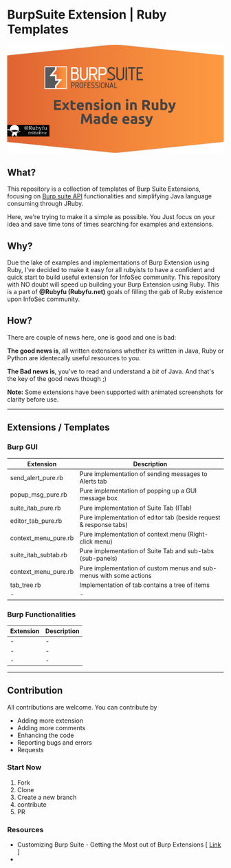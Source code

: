 # BurpSuite Extension | Ruby Templates

![](burp-ruby.png)

## What? 

This repository is a collection of templates of Burp Suite Extensions, focusing on [Burp suite API](https://portswigger.net/burp/extender/api/) functionalities and simplifying Java language consuming through JRuby.

Here, we're trying to make it a simple as possible. You Just focus on your idea and save time tons of times searching for examples and extensions.

## Why? 

Due the lake of examples and implementations of Burp Extension using Ruby, I've decided to make it easy for all rubyists to have a confident and quick start to build useful extension for InfoSec community. This repository with NO doubt will speed up building your Burp Extension using Ruby. This is a part of **@Rubyfu (Rubyfu.net)** goals of filling the gab of Ruby existence upon InfoSec community.

## How? 

There are couple of news here, one is good and one is bad:

**The good news is**, all written extensions whether its written in Java, Ruby or Python are identecally useful resources to you.

**The Bad news is**, you've to read and understand a *bit* of Java. And that's the key of the good news though ;) 



**Note:** Some extensions have been supported with animated screenshots for clarity before use.

---

## Extensions / Templates

### Burp GUI 

| Extension            | Description                              |
| -------------------- | ---------------------------------------- |
| send_alert_pure.rb   | Pure implementation of sending messages to Alerts tab |
| popup_msg_pure.rb    | Pure implementation of popping up a GUI message box |
| suite_itab_pure.rb   | Pure implementation of Suite Tab (ITab)  |
| editor_tab_pure.rb   | Pure implementation of editor tab (beside request & response tabs) |
| context_menu_pure.rb | Pure implementation of context menu (Right-click menu) |
| suite_itab_subtab.rb | Pure implementation of Suite Tab and sub-tabs (sub-panels) |
| context_menu_pure.rb | Pure implementation of custom menus and sub-menus with some actions |
| tab_tree.rb          | Implementation of tab contains a tree of items |
| -                    | -                                        |

### Burp Functionalities 

| Extension | Description |
| --------- | ----------- |
| -         | -           |
| -         | -           |
| -         | -           |



---

## Contribution 

All contributions are welcome. You can contribute by

* Adding more extension 
* Adding more comments 
* Enhancing the code 
* Reporting bugs and errors 
* Requests 

### Start Now 

1. Fork 
2. Clone 
3. Create a new branch 
4. contribute 
5. PR




### Resources 

* Customizing Burp Suite - Getting the Most out of Burp Extensions [ [Link](http://www.slideshare.net/AugustDetlefsen/burp-extensions) ]
* ​